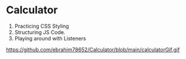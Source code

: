 # Calculator
1) Practicing CSS Styling
2) Structuring JS Code.
3) Playing around with Listeners 

https://github.com/ebrahim78652/Calculator/blob/main/calculatorGif.gif
